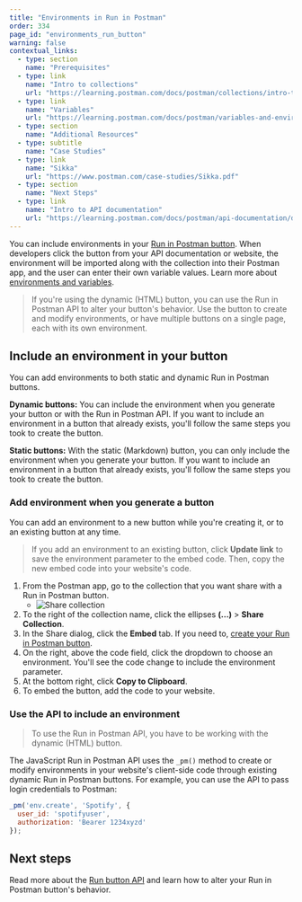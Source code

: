 ```yaml
---
title: "Environments in Run in Postman"
order: 334
page_id: "environments_run_button"
warning: false
contextual_links:
  - type: section
    name: "Prerequisites"
  - type: link
    name: "Intro to collections"
    url: "https://learning.postman.com/docs/postman/collections/intro-to-collections"
  - type: link
    name: "Variables"
    url: "https://learning.postman.com/docs/postman/variables-and-environments/variables"
  - type: section
    name: "Additional Resources"
  - type: subtitle
    name: "Case Studies"
  - type: link
    name: "Sikka"
    url: "https://www.postman.com/case-studies/Sikka.pdf"
  - type: section
    name: "Next Steps"
  - type: link
    name: "Intro to API documentation"
    url: "https://learning.postman.com/docs/postman/api-documentation/documenting-your-api/"
---
```


You can include environments in your [Run in Postman button](/docs/postman-for-publishers/run-in-postman/creating-run-button/). When developers click the button from your API documentation or website, the environment will be imported along with the collection into their Postman app, and the user can enter their own variable values. Learn more about [environments and variables](/docs/postman/variables-and-environments/variables/).

> If you're using the dynamic (HTML) button, you can use the Run in Postman API to alter your button's behavior. Use the button to create and modify environments, or have multiple buttons on a single page, each with its own environment.

## Include an environment in your button

You can add environments to both static and dynamic Run in Postman buttons.

**Dynamic buttons:** You can include the environment when you generate your button or with the Run in Postman API. If you want to include an environment in a button that already exists, you'll follow the same steps you took to create the button.  

**Static buttons:** With the static (Markdown) button, you can only include the environment when you generate your button. If you want to include an environment in a button that already exists, you'll follow the same steps you took to create the button.

### Add environment when you generate a button

You can add an environment to a new button while you're creating it, or to an existing button at any time.

> If you add an environment to an existing button, click **Update link** to save the environment parameter to the embed code. Then, copy the new embed code into your website's code.

1. From the Postman app, go to the collection that you want share with a Run in Postman button.
   - ![Share collection](https://assets.postman.com/postman-docs/collection-menu-share.png)
2. To the right of the collection name, click the ellipses **(...)** > **Share Collection**.
3. In the Share dialog, click the **Embed** tab. If you need to, [create your Run in Postman button](/docs/postman-for-publishers/run-in-postman/creating-run-button/).
4. On the right, above the code field, click the dropdown to choose an environment. You'll see the code change to include the environment parameter.
5. At the bottom right, click **Copy to Clipboard**.
6. To embed the button, add the code to your website.

### Use the API to include an environment

> To use the Run in Postman API, you have to be working with the dynamic (HTML) button.

The JavaScript Run in Postman API uses the `_pm()` method to create or modify environments in your website's client-side code through existing dynamic Run in Postman buttons. For example, you can use the API to pass login credentials to Postman:

```javascript
_pm('env.create', 'Spotify', {
  user_id: 'spotifyuser',
  authorization: 'Bearer 1234xyzd'
});
```

## Next steps

Read more about the [Run button API](/docs/postman_for_publishers/run_button/run_button_API) and learn how to alter your Run in Postman button's behavior.
